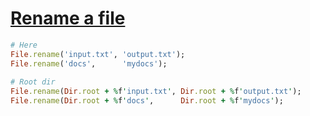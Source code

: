 [1]: http://rosettacode.org/wiki/Rename_a_file

# [Rename a file][1]

```ruby
# Here
File.rename('input.txt', 'output.txt');
File.rename('docs',      'mydocs');
 
# Root dir
File.rename(Dir.root + %f'input.txt', Dir.root + %f'output.txt');
File.rename(Dir.root + %f'docs',      Dir.root + %f'mydocs');
```